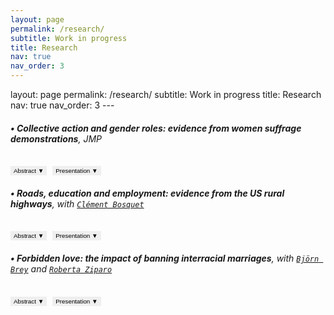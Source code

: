 ```yaml
---
layout: page
permalink: /research/
subtitle: Work in progress
title: Research
nav: true
nav_order: 3
---
```

<meta name="viewport" content="width=device-width, initial-scale=1">
layout: page
permalink: /research/
subtitle: Work in progress
title: Research
nav: true
nav_order: 3
---
<meta name="viewport" content="width=device-width, initial-scale=1">

###### **• Collective action and gender roles: evidence from women suffrage demonstrations**, JMP
<button onclick="toggleAbstract('abstract1')" style="padding: 2px 5px; font-size: 0.7em; border: none; outline: none;">Abstract <span class="arrow" style="font-size: inherit;">▼</span></button>
<button onclick="togglePresentation('presentation1')" style="padding: 2px 5px; font-size: 0.7em; margin-left: 5px; border: none; outline: none;">Presentation <span class="arrow">▼</span></button>
<div id="abstract1" style="display: none;">
    <p style="font-size: 0.85em; text-align: justify;"> Can collective action drive transformations in social roles and attitudes? ... </p>
</div>
<div id="presentation1" style="display: none;">
    <p style="font-size: 0.85em; text-align: justify;"> IMERA-AMSE Workshop in Gender inequalities (Marseille, France), ... </p>
</div>

###### **• Roads, education and employment: evidence from the US rural highways**, with [`Clément Bosquet`](https://sites.google.com/site/clementbosquet/)

<button onclick="toggleAbstract('abstract2')" style="padding: 2px 5px; font-size: 0.7em; border: none; outline: none;">Abstract <span class="arrow" style="font-size: inherit;">▼</span></button>
<button onclick="togglePresentation('presentation2')" style="padding: 2px 5px; font-size: 0.7em; margin-left: 5px; border: none; outline: none;">Presentation <span class="arrow">▼</span></button>
<div id="abstract2" style="display: none;">
    <p style="font-size: 0.85em; text-align: justify;"> We study education and employment responses of teenagers to changes in local economic opportunities ... </p>
</div>
<div id="presentation2" style="display: none;">
    <p style="font-size: 0.85em; text-align: justify;"> RES & SES Annual Conference (Glasgow, Scottland), ... </p>
</div>

###### **• Forbidden love: the impact of banning interracial marriages**, with [`Björn Brey`](https://sites.google.com/view/bjoernbrey/home) and [`Roberta Ziparo`](https://sites.google.com/site/rziparo/)

<button onclick="toggleAbstract('abstract3')" style="padding: 2px 5px; font-size: 0.7em; border: none; outline: none;">Abstract <span class="arrow" style="font-size: inherit;">▼</span></button>
<button onclick="togglePresentation('presentation3')" style="padding: 2px 5px; font-size: 0.7em; margin-left: 5px; border: none; outline: none;">Presentation <span class="arrow">▼</span></button>
<div id="abstract3" style="display: none;">
    <p style="font-size: 0.85em; text-align: justify;"> The majority of US states enacted miscegenation laws (racial mixing) at varying points ... </p>
</div>
<div id="presentation3" style="display: none;">
    <p style="font-size: 0.85em; text-align: justify;"> EHA 2022 (La Crosse WI, USA), AMSE PhD Seminar 2022 (Marseille, France) ... </p>
</div>

<script>
function toggleAbstract(abstractId) {
    var abstract = document.getElementById(abstractId);
    var arrow = abstract.previousElementSibling.querySelector('.arrow');
    if (abstract.style.display === "none") {
        abstract.style.display = "block";
        arrow.innerHTML = "▲"; // Change to up arrow when visible
    } else {
        abstract.style.display = "none";
        arrow.innerHTML = "▼"; // Change back to down arrow when hidden
    }
}

function togglePresentation(presentationId) {
    var presentation = document.getElementById(presentationId);
    var arrow = presentation.previousElementSibling.querySelector('.arrow');
    if (presentation.style.display === "none") {
        presentation.style.display = "block";
        arrow.innerHTML = "▲"; // Change to up arrow when visible
    } else {
        presentation.style.display = "none";
        arrow.innerHTML = "▼"; // Change back to down arrow when hidden
    }
}
</script>
